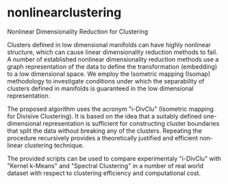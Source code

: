 # nonlinearclustering
Nonlinear Dimensionality Reduction for Clustering

Clusters defined in low dimensional manifolds can have highly nonlinear
structure, which can cause linear dimensionality reduction methods to fail. A
number of established nonlinear dimensionality reduction methods use a graph
representation of the data to define the transformation (embedding) to a low
dimensional space. We employ the Isometric mapping (Isomap) methodology
to investigate conditions under which the separability of clusters defined in
manifolds is guaranteed in the low dimensional representation.

The proposed algorithm uses the acronym "i-DivClu" (Isometric mapping for Divisive Clustering).
It is based on the idea that a suitably defined one-dimensional
representation is sufficient for constructing cluster boundaries that split the data
without breaking any of the clusters. Repeating the procedure recursively provides a
theoretically justified and efficient non-linear clustering technique.

The provided scripts can be used to compare experimentaly "i-DivClu" with "Kernel k-Means"
and "Spectral Clustering" in a number of real world dataset with respect to clustering efficiency and
computational cost.


